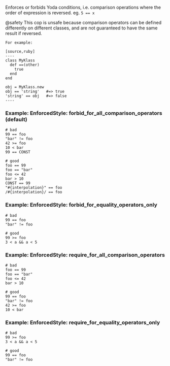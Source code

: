 Enforces or forbids Yoda conditions,
i.e. comparison operations where the order of expression is reversed.
eg. `5 == x`

@safety
    This cop is unsafe because comparison operators can be defined
    differently on different classes, and are not guaranteed to
    have the same result if reversed.

    For example:

    [source,ruby]
    ----
    class MyKlass
      def ==(other)
        true
      end
    end

    obj = MyKlass.new
    obj == 'string'   #=> true
    'string' == obj   #=> false
    ----

### Example: EnforcedStyle: forbid_for_all_comparison_operators (default)
    # bad
    99 == foo
    "bar" != foo
    42 >= foo
    10 < bar
    99 == CONST

    # good
    foo == 99
    foo == "bar"
    foo <= 42
    bar > 10
    CONST == 99
    "#{interpolation}" == foo
    /#{interpolation}/ == foo

### Example: EnforcedStyle: forbid_for_equality_operators_only
    # bad
    99 == foo
    "bar" != foo

    # good
    99 >= foo
    3 < a && a < 5

### Example: EnforcedStyle: require_for_all_comparison_operators
    # bad
    foo == 99
    foo == "bar"
    foo <= 42
    bar > 10

    # good
    99 == foo
    "bar" != foo
    42 >= foo
    10 < bar

### Example: EnforcedStyle: require_for_equality_operators_only
    # bad
    99 >= foo
    3 < a && a < 5

    # good
    99 == foo
    "bar" != foo